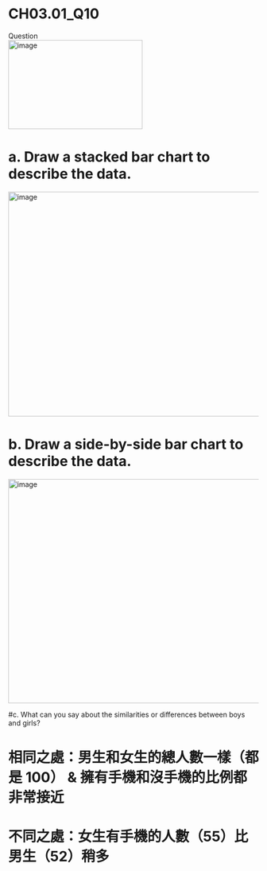 # CH03.01_Q10
Question  
<img width="270" height="179" alt="image" src="https://github.com/user-attachments/assets/fdbdfd7e-ed2e-4fcd-91eb-9283c4c1f752" />

# a. Draw a stacked bar chart to describe the data. 
<img width="769" height="452" alt="image" src="https://github.com/user-attachments/assets/26d93b5d-9dfe-4227-bd50-68d56fab9dca" />

# b. Draw a side-by-side bar chart to describe the data.
<img width="753" height="451" alt="image" src="https://github.com/user-attachments/assets/5d4ebf21-7f79-42c3-8855-50ff8246ddc4" />

#c. What can you say about the similarities or differences between boys and girls?
# 相同之處：男生和女生的總人數一樣（都是 100） & 擁有手機和沒手機的比例都非常接近
# 不同之處：女生有手機的人數（55）比男生（52）稍多
